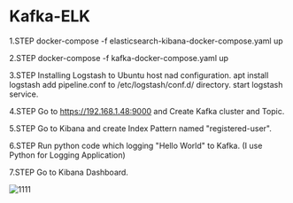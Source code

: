# Kafka-ELK
1.STEP
docker-compose -f elasticsearch-kibana-docker-compose.yaml up

2.STEP
docker-compose -f kafka-docker-compose.yaml up

3.STEP
Installing Logstash to Ubuntu host nad configuration.
apt install logstash
add pipeline.conf to /etc/logstash/conf.d/ directory.
start logstash service.

4.STEP
Go to https://192.168.1.48:9000 and Create Kafka cluster and Topic.

5.STEP
Go to Kibana and create Index Pattern named "registered-user".

6.STEP
Run python code which logging "Hello World" to Kafka. (I use Python for Logging Application)

7.STEP
Go to Kibana Dashboard.

![1111](https://github.com/huseynadm/Kafka-ELK/assets/98022012/63be66cc-bf41-42e3-b3a1-cf40361d0f32)
